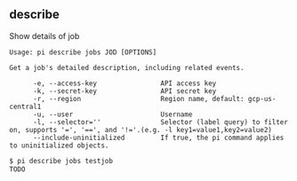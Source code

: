 describe
------------------------------
Show details of job

    Usage: pi describe jobs JOD [OPTIONS]

    Get a job's detailed description, including related events.

          -e, --access-key                API access key
          -k, --secret-key                API secret key
          -r, --region                    Region name, default: gcp-us-central1
          -u, --user                      Username
          -l, --selector=''               Selector (label query) to filter on, supports '=', '==', and '!='.(e.g. -l key1=value1,key2=value2)
          --include-uninitialized         If true, the pi command applies to uninitialized objects.

```sh
$ pi describe jobs testjob
TODO
```
